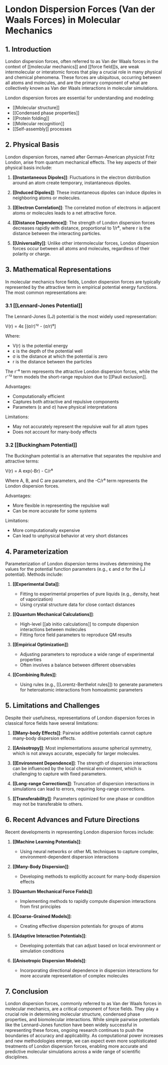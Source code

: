 # London Dispersion Forces (Van der Waals Forces) in Molecular Mechanics

## 1. Introduction

London dispersion forces, often referred to as Van der Waals forces in the context of [[molecular mechanics]] and [[force field]]s, are weak intermolecular or interatomic forces that play a crucial role in many physical and chemical phenomena. These forces are ubiquitous, occurring between all atoms and molecules, and are the primary component of what are collectively known as Van der Waals interactions in molecular simulations.

London dispersion forces are essential for understanding and modeling:
- [[Molecular structure]]
- [[Condensed phase properties]]
- [[Protein folding]]
- [[Molecular recognition]]
- [[Self-assembly]] processes

## 2. Physical Basis

London dispersion forces, named after German-American physicist Fritz London, arise from quantum mechanical effects. The key aspects of their physical basis include:

1. **[[Instantaneous Dipoles]]**: Fluctuations in the electron distribution around an atom create temporary, instantaneous dipoles.

2. **[[Induced Dipoles]]**: These instantaneous dipoles can induce dipoles in neighboring atoms or molecules.

3. **[[Electron Correlation]]**: The correlated motion of electrons in adjacent atoms or molecules leads to a net attractive force.

4. **[[Distance Dependence]]**: The strength of London dispersion forces decreases rapidly with distance, proportional to 1/r⁶, where r is the distance between the interacting particles.

5. **[[Universality]]**: Unlike other intermolecular forces, London dispersion forces occur between all atoms and molecules, regardless of their polarity or charge.

## 3. Mathematical Representations

In molecular mechanics force fields, London dispersion forces are typically represented by the attractive term in empirical potential energy functions. The most common representations are:

### 3.1 [[Lennard-Jones Potential]]

The Lennard-Jones (LJ) potential is the most widely used representation:

V(r) = 4ε [(σ/r)¹² - (σ/r)⁶]

Where:
- V(r) is the potential energy
- ε is the depth of the potential well
- σ is the distance at which the potential is zero
- r is the distance between the particles

The r⁻⁶ term represents the attractive London dispersion forces, while the r⁻¹² term models the short-range repulsion due to [[Pauli exclusion]].

Advantages:
- Computationally efficient
- Captures both attractive and repulsive components
- Parameters (ε and σ) have physical interpretations

Limitations:
- May not accurately represent the repulsive wall for all atom types
- Does not account for many-body effects

### 3.2 [[Buckingham Potential]]

The Buckingham potential is an alternative that separates the repulsive and attractive terms:

V(r) = A exp(-Br) - C/r⁶

Where A, B, and C are parameters, and the -C/r⁶ term represents the London dispersion forces.

Advantages:
- More flexible in representing the repulsive wall
- Can be more accurate for some systems

Limitations:
- More computationally expensive
- Can lead to unphysical behavior at very short distances

## 4. Parameterization

Parameterization of London dispersion terms involves determining the values for the potential function parameters (e.g., ε and σ for the LJ potential). Methods include:

1. **[[Experimental Data]]**: 
   - Fitting to experimental properties of pure liquids (e.g., density, heat of vaporization)
   - Using crystal structure data for close contact distances

2. **[[Quantum Mechanical Calculations]]**:
   - High-level [[ab initio calculations]] to compute dispersion interactions between molecules
   - Fitting force field parameters to reproduce QM results

3. **[[Empirical Optimization]]**:
   - Adjusting parameters to reproduce a wide range of experimental properties
   - Often involves a balance between different observables

4. **[[Combining Rules]]**:
   - Using rules (e.g., [[Lorentz-Berthelot rules]]) to generate parameters for heteroatomic interactions from homoatomic parameters

## 5. Limitations and Challenges

Despite their usefulness, representations of London dispersion forces in classical force fields have several limitations:

1. **[[Many-body Effects]]**: Pairwise additive potentials cannot capture many-body dispersion effects.

2. **[[Anisotropy]]**: Most implementations assume spherical symmetry, which is not always accurate, especially for larger molecules.

3. **[[Environment Dependence]]**: The strength of dispersion interactions can be influenced by the local chemical environment, which is challenging to capture with fixed parameters.

4. **[[Long-range Corrections]]**: Truncation of dispersion interactions in simulations can lead to errors, requiring long-range corrections.

5. **[[Transferability]]**: Parameters optimized for one phase or condition may not be transferable to others.

## 6. Recent Advances and Future Directions

Recent developments in representing London dispersion forces include:

1. **[[Machine Learning Potentials]]**: 
   - Using neural networks or other ML techniques to capture complex, environment-dependent dispersion interactions

2. **[[Many-Body Dispersion]]**: 
   - Developing methods to explicitly account for many-body dispersion effects

3. **[[Quantum Mechanical Force Fields]]**: 
   - Implementing methods to rapidly compute dispersion interactions from first principles

4. **[[Coarse-Grained Models]]**: 
   - Creating effective dispersion potentials for groups of atoms

5. **[[Adaptive Interaction Potentials]]**: 
   - Developing potentials that can adjust based on local environment or simulation conditions

6. **[[Anisotropic Dispersion Models]]**: 
   - Incorporating directional dependence in dispersion interactions for more accurate representation of complex molecules

## 7. Conclusion

London dispersion forces, commonly referred to as Van der Waals forces in molecular mechanics, are a critical component of force fields. They play a crucial role in determining molecular structure, condensed phase properties, and biomolecular interactions. While simple pairwise potentials like the Lennard-Jones function have been widely successful in representing these forces, ongoing research continues to push the boundaries of accuracy and applicability. As computational power increases and new methodologies emerge, we can expect even more sophisticated treatments of London dispersion forces, enabling more accurate and predictive molecular simulations across a wide range of scientific disciplines.